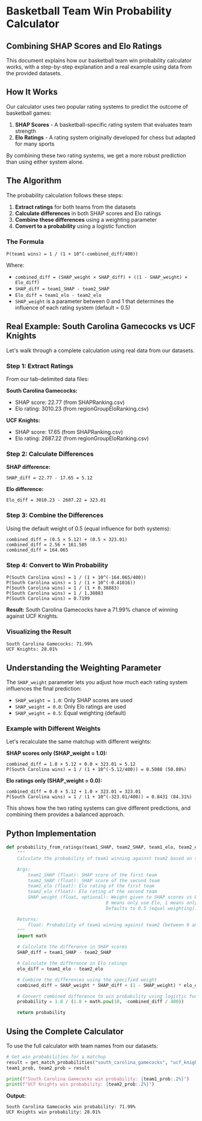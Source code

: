 # Basketball Team Win Probability Calculator

## Combining SHAP Scores and Elo Ratings

This document explains how our basketball team win probability calculator works, with a step-by-step explanation and a real example using data from the provided datasets.

## How It Works

Our calculator uses two popular rating systems to predict the outcome of basketball games:

1. **SHAP Scores** - A basketball-specific rating system that evaluates team strength
2. **Elo Ratings** - A rating system originally developed for chess but adapted for many sports

By combining these two rating systems, we get a more robust prediction than using either system alone.

## The Algorithm

The probability calculation follows these steps:

1. **Extract ratings** for both teams from the datasets
2. **Calculate differences** in both SHAP scores and Elo ratings
3. **Combine these differences** using a weighting parameter
4. **Convert to a probability** using a logistic function

### The Formula

```
P(team1 wins) = 1 / (1 + 10^(-combined_diff/400))
```

Where:

- `combined_diff = (SHAP_weight × SHAP_diff) + ((1 - SHAP_weight) × Elo_diff)`
- `SHAP_diff = team1_SHAP - team2_SHAP`
- `Elo_diff = team1_elo - team2_elo`
- `SHAP_weight` is a parameter between 0 and 1 that determines the influence of each rating system (default = 0.5)

## Real Example: South Carolina Gamecocks vs UCF Knights

Let's walk through a complete calculation using real data from our datasets.

### Step 1: Extract Ratings

From our tab-delimited data files:

**South Carolina Gamecocks:**

- SHAP score: 22.77 (from SHAPRanking.csv)
- Elo rating: 3010.23 (from regionGroupEloRanking.csv)

**UCF Knights:**

- SHAP score: 17.65 (from SHAPRanking.csv)
- Elo rating: 2687.22 (from regionGroupEloRanking.csv)

### Step 2: Calculate Differences

**SHAP difference:**

```
SHAP_diff = 22.77 - 17.65 = 5.12
```

**Elo difference:**

```
Elo_diff = 3010.23 - 2687.22 = 323.01
```

### Step 3: Combine the Differences

Using the default weight of 0.5 (equal influence for both systems):

```
combined_diff = (0.5 × 5.12) + (0.5 × 323.01)
combined_diff = 2.56 + 161.505
combined_diff = 164.065
```

### Step 4: Convert to Win Probability

```
P(South Carolina wins) = 1 / (1 + 10^(-164.065/400))
P(South Carolina wins) = 1 / (1 + 10^(-0.41016))
P(South Carolina wins) = 1 / (1 + 0.38883)
P(South Carolina wins) = 1 / 1.38883
P(South Carolina wins) = 0.7199
```

**Result:** South Carolina Gamecocks have a 71.99% chance of winning against UCF Knights.

### Visualizing the Result

```
South Carolina Gamecocks: 71.99%
UCF Knights: 28.01%
```

## Understanding the Weighting Parameter

The `SHAP_weight` parameter lets you adjust how much each rating system influences the final prediction:

- `SHAP_weight = 1.0`: Only SHAP scores are used
- `SHAP_weight = 0.0`: Only Elo ratings are used
- `SHAP_weight = 0.5`: Equal weighting (default)

### Example with Different Weights

Let's recalculate the same matchup with different weights:

**SHAP scores only (SHAP_weight = 1.0):**

```
combined_diff = 1.0 × 5.12 + 0.0 × 323.01 = 5.12
P(South Carolina wins) = 1 / (1 + 10^(-5.12/400)) = 0.5088 (50.88%)
```

**Elo ratings only (SHAP_weight = 0.0):**

```
combined_diff = 0.0 × 5.12 + 1.0 × 323.01 = 323.01
P(South Carolina wins) = 1 / (1 + 10^(-323.01/400)) = 0.8431 (84.31%)
```

This shows how the two rating systems can give different predictions, and combining them provides a balanced approach.

## Python Implementation

```python
def probability_from_ratings(team1_SHAP, team2_SHAP, team1_elo, team2_elo, SHAP_weight=0.5):
    """
    Calculate the probability of team1 winning against team2 based on their SHAP scores and Elo ratings.

    Args:
        team1_SHAP (float): SHAP score of the first team
        team2_SHAP (float): SHAP score of the second team
        team1_elo (float): Elo rating of the first team
        team2_elo (float): Elo rating of the second team
        SHAP_weight (float, optional): Weight given to SHAP scores vs Elo ratings.
                                     0 means only use Elo, 1 means only use SHAP.
                                     Defaults to 0.5 (equal weighting).

    Returns:
        float: Probability of team1 winning against team2 (between 0 and 1)
    """
    import math

    # Calculate the difference in SHAP scores
    SHAP_diff = team1_SHAP - team2_SHAP

    # Calculate the difference in Elo ratings
    elo_diff = team1_elo - team2_elo

    # Combine the differences using the specified weight
    combined_diff = SHAP_weight * SHAP_diff + (1 - SHAP_weight) * elo_diff

    # Convert combined difference to win probability using logistic function
    probability = 1.0 / (1.0 + math.pow(10, -combined_diff / 400))

    return probability
```

## Using the Complete Calculator

To use the full calculator with team names from our datasets:

```python
# Get win probabilities for a matchup
result = get_match_probabilities("south_carolina_gamecocks", "ucf_knights")
team1_prob, team2_prob = result

print(f"South Carolina Gamecocks win probability: {team1_prob:.2%}")
print(f"UCF Knights win probability: {team2_prob:.2%}")
```

**Output:**

```
South Carolina Gamecocks win probability: 71.99%
UCF Knights win probability: 28.01%
```
